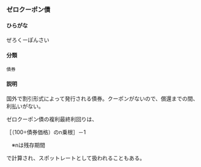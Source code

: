 <div style="display:none;">

## [あ行](securities-terms?id=あ行)
## [か行](securities-terms?id=か行)
## [さ行](securities-terms?id=さ行)

</div>

### ゼロクーポン債

#### ひらがな

ぜろくーぽんさい

#### 分類

`債券`

#### 説明

国外で割引形式によって発行される債券。クーポンがないので、償還までの間、利払いがない。
 
ゼロクーポン債の複利最終利回りは、
［（100÷債券価格）のn乗根］－1
　※nは残存期間
で計算され、スポットレートとして扱われることもある。

<div style="display:none;">

## [た行](securities-terms?id=た行)
## [な行](securities-terms?id=な行)
## [は行](securities-terms?id=は行)
## [ま行](securities-terms?id=ま行)
## [や行](securities-terms?id=や行)
## [ら行](securities-terms?id=ら行)
## [わ行](securities-terms?id=わ行)
## [英数字・記号](securities-terms?id=英数字・記号)

</div>

